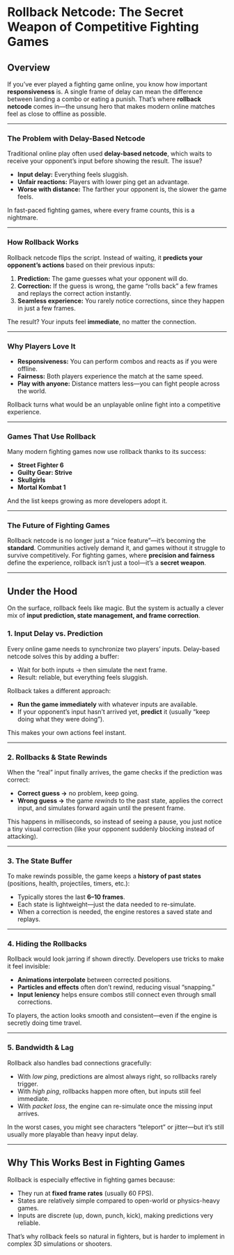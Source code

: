 # Rollback Netcode: The Secret Weapon of Competitive Fighting Games

## Overview

If you’ve ever played a fighting game online, you know how important **responsiveness** is. A single frame of delay can mean the difference between landing a combo or eating a punish. That’s where **rollback netcode** comes in—the unsung hero that makes modern online matches feel as close to offline as possible.

---

### The Problem with Delay-Based Netcode
Traditional online play often used **delay-based netcode**, which waits to receive your opponent’s input before showing the result. The issue?  
- **Input delay:** Everything feels sluggish.  
- **Unfair reactions:** Players with lower ping get an advantage.  
- **Worse with distance:** The farther your opponent is, the slower the game feels.

In fast-paced fighting games, where every frame counts, this is a nightmare.

---

### How Rollback Works
Rollback netcode flips the script. Instead of waiting, it **predicts your opponent’s actions** based on their previous inputs:  
1. **Prediction:** The game guesses what your opponent will do.  
2. **Correction:** If the guess is wrong, the game “rolls back” a few frames and replays the correct action instantly.  
3. **Seamless experience:** You rarely notice corrections, since they happen in just a few frames.

The result? Your inputs feel **immediate**, no matter the connection.

---

### Why Players Love It
- **Responsiveness:** You can perform combos and reacts as if you were offline.  
- **Fairness:** Both players experience the match at the same speed.  
- **Play with anyone:** Distance matters less—you can fight people across the world.  

Rollback turns what would be an unplayable online fight into a competitive experience.

---

### Games That Use Rollback
Many modern fighting games now use rollback thanks to its success:  
- **Street Fighter 6**  
- **Guilty Gear: Strive**  
- **Skullgirls**  
- **Mortal Kombat 1**  

And the list keeps growing as more developers adopt it.

---

### The Future of Fighting Games
Rollback netcode is no longer just a “nice feature”—it’s becoming the **standard**. Communities actively demand it, and games without it struggle to survive competitively. For fighting games, where **precision and fairness** define the experience, rollback isn’t just a tool—it’s a **secret weapon**.

---


## Under the Hood

On the surface, rollback feels like magic. But the system is actually a clever mix of **input prediction, state management, and frame correction**.

### 1. Input Delay vs. Prediction
Every online game needs to synchronize two players’ inputs. Delay-based netcode solves this by adding a buffer:  
- Wait for both inputs → then simulate the next frame.  
- Result: reliable, but everything feels sluggish.

Rollback takes a different approach:  
- **Run the game immediately** with whatever inputs are available.  
- If your opponent’s input hasn’t arrived yet, **predict** it (usually “keep doing what they were doing”).  

This makes your own actions feel instant.

---

### 2. Rollbacks & State Rewinds
When the “real” input finally arrives, the game checks if the prediction was correct:  
- **Correct guess →** no problem, keep going.  
- **Wrong guess →** the game *rewinds* to the past state, applies the correct input, and simulates forward again until the present frame.

This happens in milliseconds, so instead of seeing a pause, you just notice a tiny visual correction (like your opponent suddenly blocking instead of attacking).

---

### 3. The State Buffer
To make rewinds possible, the game keeps a **history of past states** (positions, health, projectiles, timers, etc.):  
- Typically stores the last **6–10 frames**.  
- Each state is lightweight—just the data needed to re-simulate.  
- When a correction is needed, the engine restores a saved state and replays.

---

### 4. Hiding the Rollbacks
Rollback would look jarring if shown directly. Developers use tricks to make it feel invisible:  
- **Animations interpolate** between corrected positions.  
- **Particles and effects** often don’t rewind, reducing visual “snapping.”  
- **Input leniency** helps ensure combos still connect even through small corrections.

To players, the action looks smooth and consistent—even if the engine is secretly doing time travel.

---

### 5. Bandwidth & Lag
Rollback also handles bad connections gracefully:  
- With *low ping*, predictions are almost always right, so rollbacks rarely trigger.  
- With *high ping*, rollbacks happen more often, but inputs still feel immediate.  
- With *packet loss*, the engine can re-simulate once the missing input arrives.

In the worst cases, you might see characters “teleport” or jitter—but it’s still usually more playable than heavy input delay.

---

## Why This Works Best in Fighting Games
Rollback is especially effective in fighting games because:  
- They run at **fixed frame rates** (usually 60 FPS).  
- States are relatively simple compared to open-world or physics-heavy games.  
- Inputs are discrete (up, down, punch, kick), making predictions very reliable.  

That’s why rollback feels so natural in fighters, but is harder to implement in complex 3D simulations or shooters.
